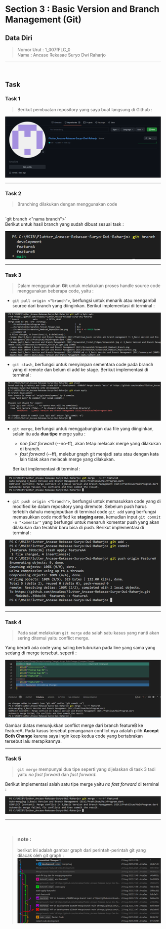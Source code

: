 # Section 3 : Basic Version and Branch Management (Git)

## Data Diri

> Nomor Urut  : 1_007fFLC_0 <br>
Nama        : Ancase Rekasae Suryo Dwi Raharjo

--- 

<br>

## Task

### Task 1

> Berikut pembuatan repository yang saya buat langsung di Github :

![screenshot make repo](Screenshot/../../Screenshot/Screenshot_Membuat_Repositories.png)

---

### Task 2

> Branching dilakukan dengan menggunakan code
<br> 
`git branch <"nama branch">` 
<br>
Berikut untuk hasil branch yang sudah dibuat sesuai task :

![screenshot make branch](Screenshot/../../Screenshot/Screenshot_Membuat_Branch.png)

---

### Task 3

> Dalam menggunakan **Git** untuk melakukan proses handle source code menggunakan beberapa code, yaitu : 

- `git pull origin <"branch">`, berfungsi untuk menarik atau mengambil source dari branch yang diinginkan. Berikut implementasi di terminal :

![screenshot doing pull](Screenshot/../../Screenshot/Screenshot_GitPull.png)

- `git stash`, berfungsi untuk menyimpan sementara code pada branch yang di remote dan belum di add ke stage. Berikut implementasi di terminal :

![screenshot doing stash](Screenshot/../../Screenshot/Screenshot_GitStash.png)

- `git merge`, berfungsi untuk menggabungkan dua file yang diinginkan, selain itu ada **dua tipe** merge yaitu :
  - *non fast forward* (--no-ff), akan tetap melacak merge yang dilakukan di branch.
  - *fast forward* (--ff), melebur graph git menjadi satu atau dengan kata lain tidak akan melacak merge yang dilakukan. 
  
  Berikut implementasi di terminal :

![screenshot doing merge](Screenshot/../../Screenshot/Screenshot_GitMerge.png)

- `git push origin <"branch">`, berfungsi untuk memasukkan code yang di modified ke dalam repository yang diremote. Sebelum push harus terlebih dahulu menginputkan di terminal code `git add` yang berfungsi memasukkan code modified ke **staging area**, kemudian input `git commit -m "komentar"` yang berfungsi untuk menaruh komentar push yang akan dilakukan dan terakhir baru bisa di push. Berikut implementasi di terminal :

![screenshot doing push](Screenshot/../../Screenshot/Screenshot_GitAdd,GitCommit,GitPush.png)

---

### Task 4

> Pada saat melakukan `git merge` ada salah satu kasus yang nanti akan sering ditemui yaitu conflict merge.

Yang berarti ada code yang saling bertubrukan pada line yang sama yang sedang di merge tersebut. seperti :

![screenshot conflict merge](Screenshot/../../Screenshot/Screenshot_Conflict_Merge.png)

Gambar diatas menunjukkan conflict merge dari branch featureB ke featureA. Pada kasus tersebut penanganan conflict nya adalah pilih **Accept Both Change** karena saya ingin keep kedua code yang bertabrakan tersebut lalu merapikannya.

---

### Task 5

> `git merge` mempunyai dua tipe seperti yang dijelaskan di task 3 tadi yaitu *no fast forward* dan *fast forward*.

Berikut implementasi salah satu tipe merge yaitu *no fast forward* di terminal :

![screenshot doing merge --no-ff](Screenshot/../../Screenshot/Screenshot_GitMerge.png)

---

<br>

> ### note :
> berikut ini adalah gambar graph dari perintah-perintah git yang dilacak oleh git graph :
> ![screenshot git graph](Screenshot/../../Screenshot/Screenshot_GitGraph.png)